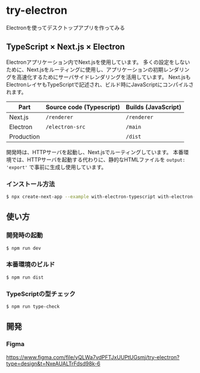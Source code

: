 # try-electron

Electronを使ってデスクトップアプリを作ってみる

## TypeScript × Next.js × Electron

Electronアプリケーション内でNext.jsを使用しています。
多くの設定をしないために、Next.jsをルーティングに使用し、アプリケーションの初期レンダリングを高速化するためにサーバサイドレンダリングを活用しています。
Next.jsもElectronレイヤもTypeScriptで記述され、ビルド時にJavaScriptにコンパイルされます。

| Part       | Source code (Typescript) | Builds (JavaScript) |
| ---------- | ------------------------ | ------------------- |
| Next.js    | `/renderer`              | `/renderer`         |
| Electron   | `/electron-src`          | `/main`             |
| Production |                          | `/dist`             |

開発時は、HTTPサーバを起動し、Next.jsでルーティングしています。
本番環境では、HTTPサーバを起動する代わりに、静的なHTMLファイルを `output: 'export'` で事前に生成し使用しています。

### インストール方法

```bash
$ npx create-next-app --example with-electron-typescript with-electron-typescript-app
```

## 使い方

### 開発時の起動

```bash
$ npm run dev
```

### 本番環境のビルド

```bash
$ npm run dist
```

### TypeScriptの型チェック

```bash
$ npm run type-check
```

## 開発

### Figma

https://www.figma.com/file/yQLWa7vdPFTJxUUPtUGsmj/try-electron?type=design&t=NxeAUALTrFdsd98k-6

